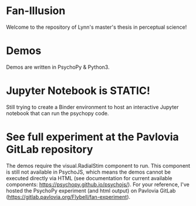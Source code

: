 # Fan-Illusion
Welcome to the repository of Lynn's master's thesis in perceptual science! 

# Demos
Demos are written in PsychoPy & Python3. 

# Jupyter Notebook is STATIC! 
Still trying to create a Binder environment to host an interactive Jupyter notebook that can run the psychopy code. 

# See full experiment at the Pavlovia GitLab repository
The demos require the visual.RadialStim component to run. This component is still not available in PsychoJS, which means the demos cannot be executed directly via HTML (see documentation for current available components: https://psychopy.github.io/psychojs/). For your reference, I've hosted the PsychoPy experiment (and html output) on Pavlovia GitLab (https://gitlab.pavlovia.org/Flybell/fan-experiment). 



